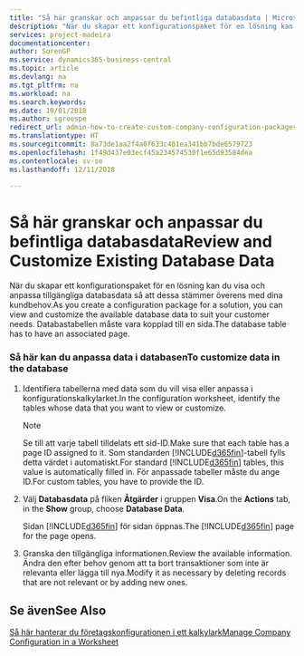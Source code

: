 ```yaml
---
title: "Så här granskar och anpassar du befintliga databasdata | Microsoft Docs"
description: "När du skapar ett konfigurationspaket för en lösning kan du visa och anpassa tillgängliga databasdata så att dessa stämmer överens med dina kundbehov. Databastabellen måste vara kopplad till en sida."
services: project-madeira
documentationcenter: 
author: SorenGP
ms.service: dynamics365-business-central
ms.topic: article
ms.devlang: na
ms.tgt_pltfrm: na
ms.workload: na
ms.search.keywords: 
ms.date: 10/01/2018
ms.author: sgroespe
redirect_url: admin-how-to-create-custom-company-configuration-packages
ms.translationtype: HT
ms.sourcegitcommit: 8a73de1aa2f4a0f633c401ea341bb7bde6579723
ms.openlocfilehash: 1f49d437e03ecf45a234574530f1e65d93584dea
ms.contentlocale: sv-se
ms.lasthandoff: 12/11/2018

---
```

# <a name="review-and-customize-existing-database-data"></a><span data-ttu-id="bb63c-104">Så här granskar och anpassar du befintliga databasdata</span><span class="sxs-lookup"><span data-stu-id="bb63c-104">Review and Customize Existing Database Data</span></span>
<span data-ttu-id="bb63c-105">När du skapar ett konfigurationspaket för en lösning kan du visa och anpassa tillgängliga databasdata så att dessa stämmer överens med dina kundbehov.</span><span class="sxs-lookup"><span data-stu-id="bb63c-105">As you create a configuration package for a solution, you can view and customize the available database data to suit your customer needs.</span></span> <span data-ttu-id="bb63c-106">Databastabellen måste vara kopplad till en sida.</span><span class="sxs-lookup"><span data-stu-id="bb63c-106">The database table has to have an associated page.</span></span>  

### <a name="to-customize-data-in-the-database"></a><span data-ttu-id="bb63c-107">Så här kan du anpassa data i databasen</span><span class="sxs-lookup"><span data-stu-id="bb63c-107">To customize data in the database</span></span>  

1.  <span data-ttu-id="bb63c-108">Identifiera tabellerna med data som du vill visa eller anpassa i konfigurationskalkylarket.</span><span class="sxs-lookup"><span data-stu-id="bb63c-108">In the configuration worksheet, identify the tables whose data that you want to view or customize.</span></span>  

    > [!NOTE]  
    >  <span data-ttu-id="bb63c-109">Se till att varje tabell tilldelats ett sid-ID.</span><span class="sxs-lookup"><span data-stu-id="bb63c-109">Make sure that each table has a page ID assigned to it.</span></span> <span data-ttu-id="bb63c-110">Som standarden [!INCLUDE[d365fin](includes/d365fin_md.md)]-tabell fylls detta värdet i automatiskt.</span><span class="sxs-lookup"><span data-stu-id="bb63c-110">For standard [!INCLUDE[d365fin](includes/d365fin_md.md)] tables, this value is automatically filled in.</span></span> <span data-ttu-id="bb63c-111">För anpassade tabeller måste du ange ID.</span><span class="sxs-lookup"><span data-stu-id="bb63c-111">For custom tables, you have to provide the ID.</span></span>  

2.  <span data-ttu-id="bb63c-112">Välj **Databasdata** på fliken **Åtgärder** i gruppen **Visa**.</span><span class="sxs-lookup"><span data-stu-id="bb63c-112">On the **Actions** tab, in the **Show** group, choose **Database Data**.</span></span>  

     <span data-ttu-id="bb63c-113">Sidan [!INCLUDE[d365fin](includes/d365fin_md.md)] för sidan öppnas.</span><span class="sxs-lookup"><span data-stu-id="bb63c-113">The [!INCLUDE[d365fin](includes/d365fin_md.md)] page for the page opens.</span></span>  

3.  <span data-ttu-id="bb63c-114">Granska den tillgängliga informationen.</span><span class="sxs-lookup"><span data-stu-id="bb63c-114">Review the available information.</span></span> <span data-ttu-id="bb63c-115">Ändra den efter behov genom att ta bort transaktioner som inte är relevanta eller lägga till nya.</span><span class="sxs-lookup"><span data-stu-id="bb63c-115">Modify it as necessary by deleting records that are not relevant or by adding new ones.</span></span>  

## <a name="see-also"></a><span data-ttu-id="bb63c-116">Se även</span><span class="sxs-lookup"><span data-stu-id="bb63c-116">See Also</span></span>  
 [<span data-ttu-id="bb63c-117">Så här hanterar du företagskonfigurationen i ett kalkylark</span><span class="sxs-lookup"><span data-stu-id="bb63c-117">Manage Company Configuration in a Worksheet</span></span>](admin-how-to-manage-company-configuration-in-a-worksheet.md)


